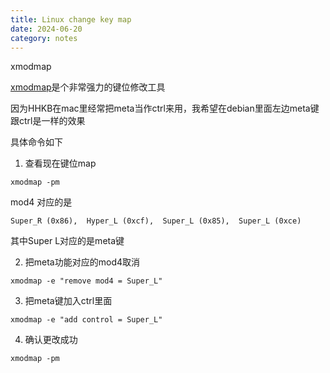 ```yaml
---
title: Linux change key map
date: 2024-06-20
category: notes
---
```


xmodmap 

[xmodmap](https://www.x.org/archive/X11R6.8.1/doc/xmodmap.1.html)是个非常强力的键位修改工具

因为HHKB在mac里经常把meta当作ctrl来用，我希望在debian里面左边meta键跟ctrl是一样的效果

具体命令如下

1. 查看现在键位map
```
xmodmap -pm
```
mod4 对应的是 
```
Super_R (0x86),  Hyper_L (0xcf),  Super_L (0x85),  Super_L (0xce)
```
其中Super L对应的是meta键


2. 把meta功能对应的mod4取消
```
xmodmap -e "remove mod4 = Super_L" 
```

3. 把meta键加入ctrl里面
```
xmodmap -e "add control = Super_L" 
```

4. 确认更改成功
```
xmodmap -pm
```